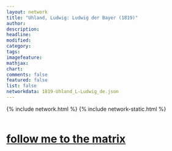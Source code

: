 ```yaml
---
layout: network
title: "Uhland, Ludwig: Ludwig der Bayer (1819)"
author:
description:
headline:
modified:
category:
tags: 
imagefeature: 
mathjax: 
chart: 
comments: false
featured: false
list: false
networkdata: 1819-Uhland_L-Ludwig_de.json
---
```

{% include network.html %}
{% include network-static.html %}
<div class="row">
  <div class="small-5 small-centered columns"><a href="/matrix279"><h1>follow me to the matrix</h1></a>
</div>
</div>
